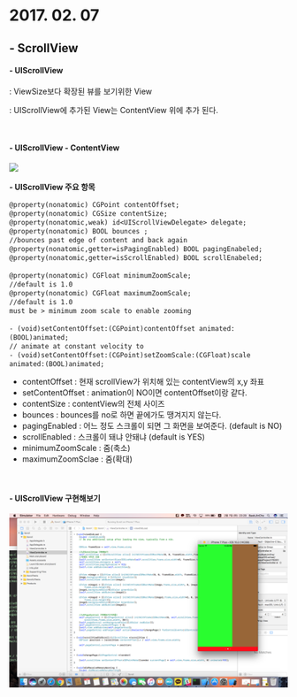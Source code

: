 # 2017. 02. 07

## - ScrollView

#### - UIScrollView

: ViewSize보다 확장된 뷰를 보기위한 View

: UIScrollView에 추가된 View는 ContentView 위에 추가 된다.

<br>

#### - UIScrollView - ContentView

![](https://spin.atomicobject.com/wp-content/uploads/uiscrollview-with-constraints-on-content.png)

**- UIScrollView 주요 항목**

	@property(nonatomic) CGPoint contentOffset;
	@property(nonatomic) CGSize contentSize;
	@property(nonatomic,weak) id<UIScrollViewDelegate> delegate;
	@property(nonatomic) BOOL bounces ; 
	//bounces past edge of content and back again
	@property(nonatomic,getter=isPagingEnabled) BOOL pagingEnabeled;
	@property(nonatomic,getter=isScrollEnabled) BOOL scrollEnabeled;
	
	@property(nonatomic) CGFloat minimumZoomScale;
	//default is 1.0
	@property(nonatomic) CGFloat maximumZoomScale;
	//default is 1.0
	must be > minimum zoom scale to enable zooming
	
	- (void)setContentOffset:(CGPoint)contentOffset animated:(BOOL)animated;
	// animate at constant velocity to
	- (void)setContentOffset:(CGPoint)setZoomScale:(CGFloat)scale animated:(BOOL)animated;
	
	

- contentOffset : 현재 scrollView가 위치해 있는 contentView의 x,y 좌표
- setContentOffset : animation이 NO이면 contentOffset이랑 같다.
- contentSize : contentView의 전체 사이즈
- bounces : bounces를 no로 하면 끝에가도 땡겨지지 않는다.
- pagingEnabled : 어느 정도 스크롤이 되면 그 화면을 보여준다. (default is NO)
- scrollEnabled : 스크롤이 돼냐 안돼냐 (default is YES)
- minimumZoomScale : 줌(축소)
- maximumZoomSclae : 줌(확대)

<br>

#### - UIScrollView 구현해보기

![](https://github.com/BaekJinCho/iOS.school/blob/master/Study/Image/scroll.png?raw=true) 
